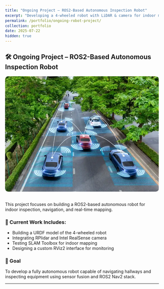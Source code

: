 ```yaml
---
title: "Ongoing Project – ROS2-Based Autonomous Inspection Robot"
excerpt: "Developing a 4-wheeled robot with LiDAR & camera for indoor mapping and inspection tasks. Integrated with ROS2, RPlidar, and SLAM Toolbox."
permalink: /portfolio/ongoing-robot-project/
collection: portfolio
date: 2025-07-22
hidden: true
---
```


## 🛠️ Ongoing Project – ROS2-Based Autonomous Inspection Robot

<img src="/images/servilance.png" alt="Ongoing Robot Project" style="max-width:100%; border-radius:10px; margin-bottom:1rem;">

This project focuses on building a ROS2-based autonomous robot for indoor inspection, navigation, and real-time mapping.

### 🔧 Current Work Includes:
- Building a URDF model of the 4-wheeled robot
- Integrating RPlidar and Intel RealSense camera
- Testing SLAM Toolbox for indoor mapping
- Designing a custom RViz2 interface for monitoring

### 🎯 Goal
To develop a fully autonomous robot capable of navigating hallways and inspecting equipment using sensor fusion and ROS2 Nav2 stack.

---

